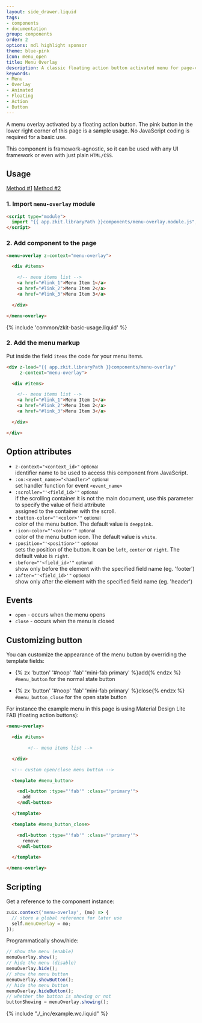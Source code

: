 ```yaml
---
layout: side_drawer.liquid
tags:
- components
- documentation
group: components
order: 2
options: mdl highlight sponsor
theme: blue-pink
icon: menu_open
title: Menu Overlay
description: A classic floating action button activated menu for page-contextual operations. 
keywords:
- Menu
- Overlay
- Animated
- Floating
- Action
- Button
---
```


A menu overlay activated by a floating action button. The pink button in the lower right corner of this page is a sample
usage. No JavaScript coding is required for a basic use.

This component is framework-agnostic, so it can be used with any UI framework or even with just plain `HTML/CSS`.

## Usage

<div class="mdl-tabs mdl-js-tabs mdl-js-ripple-effect">
  <div class="mdl-tabs__tab-bar" layout="row top-left">
      <a href="#module" class="mdl-tabs__tab is-active">Method #1</a>
      <a href="#script" class="mdl-tabs__tab">Method #2</a>
  </div>
  <div class="mdl-tabs__panel is-active" id="module">

### 1. Import `menu-overlay` module

```html
<script type="module">
  import "{{ app.zkit.libraryPath }}components/menu-overlay.module.js";
</script>
```

### 2. Add component to the page

```html
<menu-overlay z-context="menu-overlay">

  <div #items>

    <!-- menu items list -->
    <a href="#link_1">Menu Item 1</a>
    <a href="#link_2">Menu Item 2</a>
    <a href="#link_3">Menu Item 3</a>

  </div>

</menu-overlay>
```

  </div>
  <div class="mdl-tabs__panel" id="script">

{% include 'common/zkit-basic-usage.liquid' %}

### 2. Add the menu markup

Put inside the field `items` the code for your menu items.

```html
<div z-load="{{ app.zkit.libraryPath }}components/menu-overlay"
     z-context="menu-overlay">

  <div #items>

    <!-- menu items list -->
    <a href="#link_1">Menu Item 1</a>
    <a href="#link_2">Menu Item 2</a>
    <a href="#link_3">Menu Item 3</a>

  </div>

</div>
```

  </div>
</div>


## Option attributes

- `z-context="<context_id>"` <small>optional</small>  
  identifier name to be used to access this component from JavaScript.
- `:on:<event_name>="<handler>"` <small>optional</small>  
  set handler function for event `<event_name>`
- `:scroller="'<field_id>'"` <small>optional</small>  
  if the scrolling container it is not the main document, use this parameter to specify the value of field attribute  
  assigned to the container with the scroll.
- `:button-color="'<color>'"` <small>optional</small>  
  color of the menu button. The default value is `deeppink`.
- `:icon-color="'<color>'"` <small>optional</small>  
  color of the menu button icon. The default value is `white`.
- `:position="'<position>'"` <small>optional</small>  
  sets the position of the button. It can be `left`, `center` or `right`. The default value is `right`.
- `:before="'<field_id>'"` <small>optional</small>  
  show only before the element with the specified field name (eg. 'footer')
- `:after="'<field_id>'"` <small>optional</small>  
  show only after the element with the specified field name (eg. 'header')


## Events

- `open` - occurs when the menu opens
- `close` - occurs when the menu is closed


## Customizing button

You can customize the appearance of the menu button by overriding the template fields:

- {% zx 'button' '#noop' 'fab' 'mini-fab primary' %}add{% endzx %}  
  `#menu_button` for the normal state button
  
- {% zx 'button' '#noop' 'fab' 'mini-fab primary' %}close{% endzx %}  
  `#menu_button_close` for the open state button


For instance the example menu in this page is using Material Design Lite FAB (floating action buttons):

```html
<menu-overlay>

  <div #items>

        <!-- menu items list -->

  </div>

  <!-- custom open/close menu button -->

  <template #menu_button>

    <mdl-button :type="'fab'" :class="'primary'">
      add
    </mdl-button>

  </template>

  <template #menu_button_close>

    <mdl-button :type="'fab'" :class="'primary'">
      remove
    </mdl-button>

  </template>

</menu-overlay>
```

## Scripting

Get a reference to the component instance:

```js
zuix.context('menu-overlay', (mo) => {
  // store a global reference for later use
  self.menuOverlay = mo;
});
```

Programmatically show/hide:

```js
// show the menu (enable)
menuOverlay.show();
// hide the menu (disable)
menuOverlay.hide();
// show the menu button
menuOverlay.showButton();
// hide the menu button
menuOverlay.hideButton();
// whether the button is showing or not
buttonShowing = menuOverlay.showing();
```

{% include "./_inc/example.wc.liquid" %}
